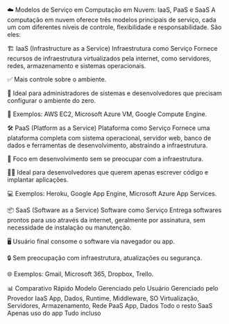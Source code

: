 ☁️ Modelos de Serviço em Computação em Nuvem: IaaS, PaaS e SaaS
A computação em nuvem oferece três modelos principais de serviço, cada um com diferentes níveis de controle, flexibilidade e responsabilidade. São eles:

🏗️ IaaS (Infrastructure as a Service)
Infraestrutura como Serviço
Fornece recursos de infraestrutura virtualizados pela internet, como servidores, redes, armazenamento e sistemas operacionais.

✅ Mais controle sobre o ambiente.

🧰 Ideal para administradores de sistemas e desenvolvedores que precisam configurar o ambiente do zero.

🧱 Exemplos: AWS EC2, Microsoft Azure VM, Google Compute Engine.

🛠️ PaaS (Platform as a Service)
Plataforma como Serviço
Fornece uma plataforma completa com sistema operacional, servidor web, banco de dados e ferramentas de desenvolvimento, abstraindo a infraestrutura.

🚀 Foco em desenvolvimento sem se preocupar com a infraestrutura.

👨‍💻 Ideal para desenvolvedores que querem apenas escrever código e implantar aplicações.

💻 Exemplos: Heroku, Google App Engine, Microsoft Azure App Services.

📦 SaaS (Software as a Service)
Software como Serviço
Entrega softwares prontos para uso através da internet, geralmente por assinatura, sem necessidade de instalação ou manutenção.

🖥️ Usuário final consome o software via navegador ou app.

🔒 Sem preocupação com infraestrutura, atualizações ou segurança.

🌐 Exemplos: Gmail, Microsoft 365, Dropbox, Trello.

📊 Comparativo Rápido
Modelo	Gerenciado pelo Usuário	Gerenciado pelo Provedor
IaaS	App, Dados, Runtime, Middleware, SO	Virtualização, Servidores, Armazenamento, Rede
PaaS	App, Dados	Todo o resto
SaaS	Apenas uso do app	Tudo incluso

